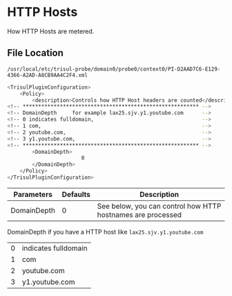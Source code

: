 # HTTP Hosts

How HTTP Hosts are metered.

## File Location
`/usr/local/etc/trisul-probe/domain0/probe0/context0/PI-D2AAD7C6-E129-4366-A2AD-A8CB9AA4C2F4.xml
`

``` bash
<TrisulPluginConfiguration>
    <Policy>
        <description>Controls how HTTP Host headers are counted</description>
<!-- ********************************************************* -->
<!-- DomainDepth     for example lax25.sjv.y1.youtube.com      -->
<!-- 0 indicates fulldomain,                                   -->
<!-- 1 com,                                                    -->
<!-- 2 youtube.com,                                            -->
<!-- 3 y1.youtube.com,                                         -->
<!-- ********************************************************* -->
        <DomainDepth>
                        0
        </DomainDepth>
    </Policy>
</TrisulPluginConfiguration>

```


| Parameters  | Defaults | Description                                                 |
| ----------- | -------- | ----------------------------------------------------------- |
| DomainDepth | 0        | See below, you can control how HTTP hostnames are processed |

DomainDepth if you have a HTTP host like `lax25.sjv.y1.youtube.com`

|     |                      |
| --- | -------------------- |
| 0   | indicates fulldomain |
| 1   | com                  |
| 2   | youtube.com          |
| 3   | y1.youtube.com       |

